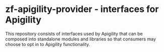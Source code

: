 zf-apigility-provider - interfaces for Apigility
================================================

This repository consists of interfaces used by Apigility that can be composed
into standalone modules and libraries so that consumers may choose to opt in to
Apigility functionality.
